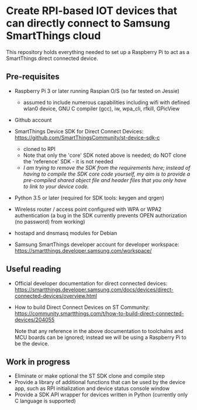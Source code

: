 # Create RPI-based IOT devices that can directly connect to Samsung SmartThings cloud

This repository holds everything needed to set up a Raspberry Pi to act as a SmartThings direct connected device.

Pre-requisites
--------------

- Raspberry Pi 3 or later running Raspian O/S (so far tested on Jessie)
	- assumed to include numerous capabilities including wifi with defined wlan0 device, GNU C compiler (gcc), iw, wpa_cli, rfkill, GPicView
	
- Github account
  
- SmartThings Device SDK for Direct Connect Devices: https://github.com/SmartThingsCommunity/st-device-sdk-c
  - cloned to RPI
  - Note that only the 'core' SDK noted above is needed; do NOT clone the 'reference' SDK - it is not needed
  - *I am trying to remove the SDK from the requirements here; instead of having to compile the SDK core code yourself, my aim is to provide a pre-compiled shared object file and header files that you only have to link to your device code.*
    
    
- Python 3.5 or later (required for SDK tools: keygen and qrgen)
  
- Wireless router / access point configured with WPA or WPA2 authentication (a bug in the SDK currently prevents OPEN authorization (no password) from working)

- hostapd and dnsmasq modules for Debian

- Samsung SmartThings developer account for developer workspace: https://smartthings.developer.samsung.com/workspace/
  
  
Useful reading
---------------
- Official developer documentation for direct connected devices:  https://smartthings.developer.samsung.com/docs/devices/direct-connected-devices/overview.html
- How to build Direct Connect Devices on ST Community:  https://community.smartthings.com/t/how-to-build-direct-connected-devices/204055
  
  Note that any reference in the above documentation to toolchains and MCU boards can be ignored; instead we will be using a Raspberry Pi to be the device.
  

Work in progress
----------------
- Eliminate or make optional the ST SDK clone and compile step
- Provide a library of additional functions that can be used by the device app, such as RPI initialization and device status console window
- Provide a SDK API wrapper for devices written in Python (currently only C language is supported)
  
